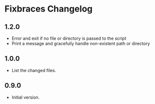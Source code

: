 # Fixbraces Changelog #

## 1.2.0 ##
- Error and exit if no file or directory is passed to the script
- Print a message and gracefully handle non-existent path or directory

## 1.0.0 ##
- List the changed files.

## 0.9.0 ##

- Initial version.

